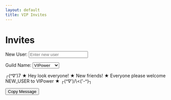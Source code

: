 ```yaml
---
layout: default
title: VIP Invites
---
```


# Invites

<!-- Input section for new user and guild name -->
<div style="margin-bottom: 1em;">
  <label for="newUser">New User: </label>
  <input type="text" id="newUser" placeholder="Enter new user" oninput="updateMessage()" />
</div>

<div style="margin-bottom: 1em;">
  <label for="guildName">Guild Name: </label>
  <select id="guildName" onchange="updateMessage()">
    <option value="VIPower">VIPower</option>
    <option value="VIPain">VIPain</option>
    <option value="VIPerfect">VIPerfect</option>
    <option value="VIPheonix">VIPheonix</option>
    <option value="VIPrimal">VIPrimal</option>
  </select>
</div>

<!-- Display the updated welcome message -->
<p id="welcomeMessage">
  ┌(^∇')7 ★ Hey look everyone! ★ New friends! ★ Everyone please welcome NEW_USER to VIPower ★ ┌(^∇')/\<('-^)┐
</p>

<!-- Button to copy the welcome message -->
<button onclick="copyMessage()">Copy Message</button>

<script>
  function updateMessage() {
    // Get input values; if empty, use placeholders
    var newUser = document.getElementById("newUser").value || "NEW_USER";
    var guildName = document.getElementById("guildName").value || "GUILD_NAME";
    
    // Construct the message string
    var message = "┌(^∇')7 ★ Hey look everyone! ★ New friends! ★ Everyone please welcome " 
                  + newUser + " to " + guildName 
                  + " ★ ┌(^∇')/\\('-^)┐";
    
    // Update the text content of the paragraph
    document.getElementById("welcomeMessage").textContent = message;
  }
  
  function copyMessage() {
    // Retrieve the text from the welcome message
    var message = document.getElementById("welcomeMessage").textContent;
    
    // Use the Clipboard API to copy the text
    navigator.clipboard.writeText(message)
      .then(function() {
        alert("Message copied to clipboard!");
      })
      .catch(function(err) {
        alert("Error copying message: " + err);
      });
  }
</script>
